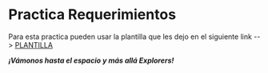# Practica Requerimientos

Para esta practica pueden usar la plantilla que les dejo en el siguiente link --> [PLANTILLA]()

**_¡Vámonos hasta el espacio y más allá Explorers!_**
